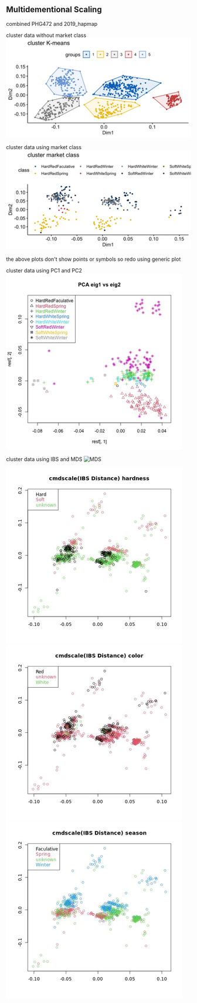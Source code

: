 <h2>Multidementional Scaling</h2>

combined PHG472 and 2019_hapmap

cluster data without market class
![kmeans](https://github.com/TriticeaeToolbox/PHGv2/blob/main/cluster-snprelate/images/snprelate-exome-cluster-kmeans.jpg)

cluster data using market class
![MDS](https://github.com/TriticeaeToolbox/PHGv2/blob/main/cluster-snprelate/images/snprelate-exome-cluster-market.jpg)

the above plots don't show points or symbols so redo using generic plot

cluster data using PC1 and PC2
![PCA](https://github.com/TriticeaeToolbox/PHGv2/blob/main/cluster-snprelate/images/snprelate-2019_hapmap-pca.jpg)

cluster data using IBS and MDS
![MDS](https;//github.com/TriticeaeToolbox/PHGv2/blob/main/cluster-snprelate/images/snprelate-2019_hapmap-MDS.jpg)

![hardness](https://github.com/TriticeaeToolbox/PHGv2/blob/main/cluster-snprelate/images/snprelate-2019_hapmap-cluster-hardness.jpg)
![color   ](https://github.com/TriticeaeToolbox/PHGv2/blob/main/cluster-snprelate/images/snprelate-2019_hapmap-cluster-color.jpg)
![season  ](https://github.com/TriticeaeToolbox/PHGv2/blob/main/cluster-snprelate/images/snprelate-2019_hapmap-cluster-season.jpg)
